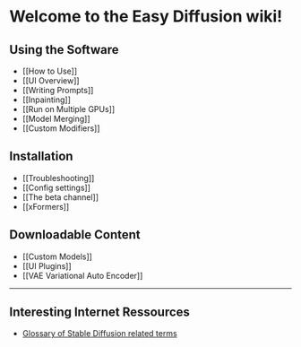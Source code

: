# Welcome to the Easy Diffusion wiki!

## Using the Software
*  [[How to Use]]
*  [[UI Overview]]
*  [[Writing Prompts]]
*  [[Inpainting]]
*  [[Run on Multiple GPUs]]
*  [[Model Merging]]
*  [[Custom Modifiers]]

## Installation
*  [[Troubleshooting]]
*  [[Config settings]]
*  [[The beta channel]]
*  [[xFormers]]

## Downloadable Content
* [[Custom Models]]
* [[UI Plugins]]
* [[VAE Variational Auto Encoder]]

***
## Interesting Internet Ressources
* [Glossary of Stable Diffusion related terms](https://theally.notion.site/The-Definitive-Stable-Diffusion-Glossary-1d1e6d15059c41e6a6b4306b4ecd9df9)